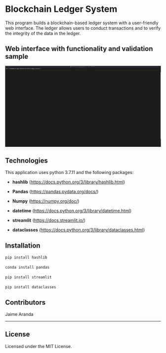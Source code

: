 # Blockchain Ledger System

This program builds a blockchain-based ledger system with a user-friendly web interface. The ledger allows users to conduct transactions and to verify the integrity of the data in the ledger.

## Web interface with functionality and validation sample

![Pychain test](Pychain_test.gif)


## Technologies

This application uses python 3.7.11 and the following packages:

* **hashlib** (https://docs.python.org/3/library/hashlib.html)

* **Pandas** (https://pandas.pydata.org/docs/)

* **Numpy** (https://numpy.org/doc/)

* **datetime** (https://docs.python.org/3/library/datetime.html)

* **streamlit** (https://docs.streamlit.io/)

* **dataclasses** (https://docs.python.org/3/library/dataclasses.html) 

## Installation
```
pip install hashlib

conda install pandas

pip install streamlit

pip install dataclasses
```

## Contributors

Jaime Aranda

---

## License

Licensed under the MIT License.
